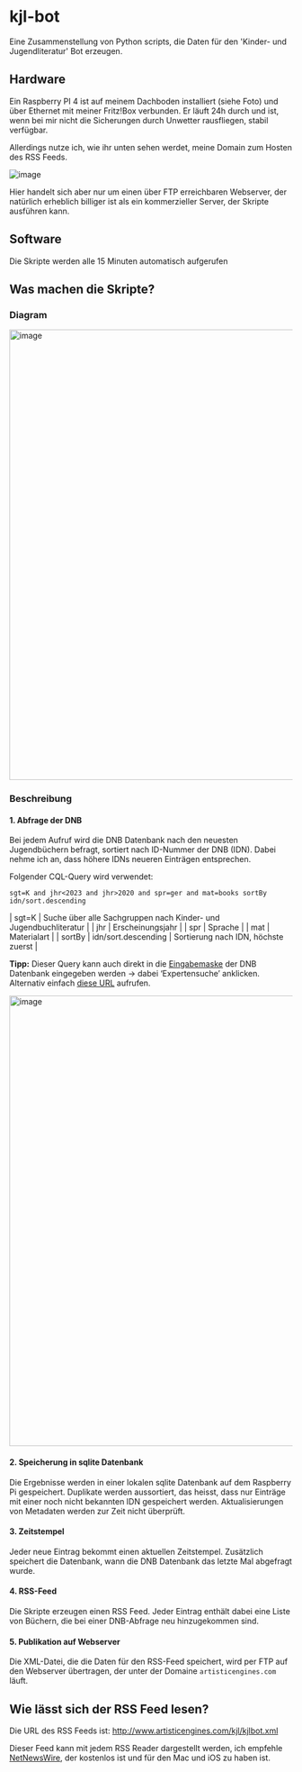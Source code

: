 # kjl-bot
Eine Zusammenstellung von Python scripts, die Daten für den  'Kinder- und Jugendliteratur' Bot erzeugen.

## Hardware
Ein Raspberry PI 4 ist auf meinem Dachboden installiert (siehe Foto) und über Ethernet mit meiner Fritz!Box verbunden. 
Er läuft 24h durch und ist, wenn bei mir nicht die Sicherungen durch Unwetter rausfliegen, stabil verfügbar. 

Allerdings nutze ich, wie ihr unten sehen werdet, meine Domain zum Hosten des RSS Feeds. 

![image](https://user-images.githubusercontent.com/5444043/165967008-659881ed-c7e9-4f08-a0b7-97906db142cb.jpeg)

Hier handelt sich aber nur um einen über FTP erreichbaren Webserver, der natürlich erheblich billiger ist als ein kommerzieller Server, der Skripte ausführen kann.

## Software
Die Skripte werden alle 15 Minuten automatisch aufgerufen

## Was machen die Skripte?
### Diagram
<img width="800" alt="image" src="https://user-images.githubusercontent.com/5444043/165967473-2c85368d-04ae-4185-b2b2-99ffc8a0eda2.png">


### Beschreibung

#### 1. Abfrage der DNB
Bei jedem Aufruf wird die DNB Datenbank nach den neuesten Jugendbüchern befragt, sortiert nach ID-Nummer der DNB (IDN). 
Dabei nehme ich an, dass höhere IDNs neueren Einträgen entsprechen.

Folgender CQL-Query wird verwendet:

```
sgt=K and jhr<2023 and jhr>2020 and spr=ger and mat=books sortBy idn/sort.descending
```


| sgt=K | Suche über alle Sachgruppen nach Kinder- und Jugendbuchliteratur |
| jhr | Erscheinungsjahr |
| spr | Sprache |
| mat | Materialart |
| sortBy | idn/sort.descending | Sortierung nach IDN, höchste zuerst |


**Tipp:** Dieser Query kann auch direkt in die [Eingabemaske](https://portal.dnb.de/opac.htm) der DNB Datenbank eingegeben werden → dabei ‘Expertensuche’ anklicken. 
Alternativ einfach [diese URL](https://portal.dnb.de/opac/simpleSearch?query=sgt%3DK+and+jhr%3C2023+and+jhr%3E2020+and+spr%3Dger+and+mat%3Dbooks+sortBy+idn%2Fsort.descending&cqlMode=true) aufrufen.

<img width="800" alt="image" src="https://user-images.githubusercontent.com/5444043/165969064-9a1c727a-82b7-4dd6-9951-5baac52b8ea2.png">

#### 2. Speicherung in sqlite Datenbank
Die Ergebnisse werden in einer lokalen sqlite Datenbank auf dem Raspberry Pi gespeichert. 
Duplikate werden aussortiert, das heisst, dass nur Einträge mit einer noch nicht bekannten IDN gespeichert werden. 
Aktualisierungen von Metadaten werden zur Zeit nicht überprüft.

#### 3. Zeitstempel
Jeder neue Eintrag bekommt einen aktuellen Zeitstempel. Zusätzlich speichert die Datenbank, wann die DNB Datenbank das letzte Mal abgefragt wurde.

#### 4. RSS-Feed
Die Skripte erzeugen einen RSS Feed. Jeder Eintrag enthält dabei eine Liste von Büchern, die bei einer DNB-Abfrage neu hinzugekommen sind.

#### 5. Publikation auf Webserver
Die XML-Datei, die die Daten für den RSS-Feed speichert, wird per FTP auf den Webserver übertragen, der unter der Domaine `artisticengines.com` läuft.


## Wie lässt sich der RSS Feed lesen?
Die URL des RSS Feeds ist: http://www.artisticengines.com/kjl/kjlbot.xml

Dieser Feed kann mit jedem RSS Reader dargestellt werden, ich empfehle [NetNewsWire](https://netnewswire.com), der kostenlos ist und für den Mac und iOS zu haben ist.
